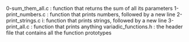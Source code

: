 0-sum_them_all.c : function that returns the sum of all its parameters
1-print_numbers.c : function that prints numbers, followed by a new line
2-print_strings.c i: function that prints strings, followed by a new line
3-print_all.c : function that prints anything
variadic_functions.h : the header file that contains all the function prototypes
